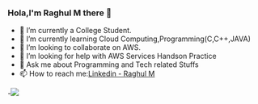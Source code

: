 ### Hola,I'm Raghul M there 👋



- 🔭 I’m currently a College Student.
- 🌱 I’m currently learning Cloud Computing,Programming(C,C++,JAVA)
- 👬 I’m looking to collaborate on AWS.
- 🤔 I’m looking for help with AWS Services Handson Practice
- 💬 Ask me about Programming and Tech related Stuffs
- 📫 How to reach me:[Linkedin - Raghul M](https://www.linkedin.com/in/m-raghul)


-<img src="https://github-readme-stats.vercel.app/api?username=Raghul-M&&show_icons=true&title_color=66ffb3&icon_color=7FFFD4&text_color=ffffff&bg_color=000000">
